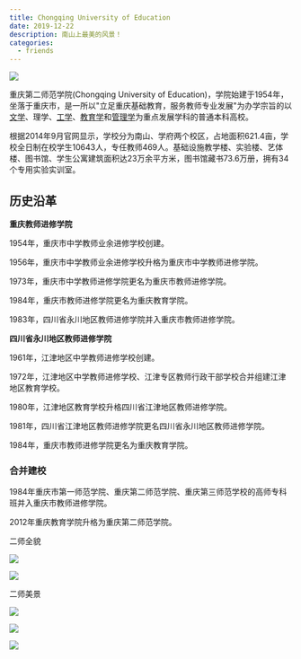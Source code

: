 ```yaml
---
title: Chongqing University of Education
date: 2019-12-22
description: 南山上最美的风景！
categories:
  - friends
---
```


![](https://p1.ssl.qhimg.com/dr/200_200_/t0145954253a9895099.jpg?size=331x342)



重庆第二师范学院(Chongqing University of Education)，学院始建于1954年，坐落于重庆市，是一所以"立足重庆基础教育，服务教师专业发展"为办学宗旨的以[文学](https://baike.so.com/doc/5389292-5625872.html)、理学、[工学](https://baike.so.com/doc/5540372-5756037.html)、[教育学](https://baike.so.com/doc/4704099-4918398.html)和[管理学](https://baike.so.com/doc/1730919-1829995.html)为重点发展学科的普通本科高校。

根据2014年9月官网显示，学校分为南山、学府两个校区，占地面积621.4亩，学校全日制在校学生10643人，专任教师469人。基础设施教学楼、实验楼、艺体楼、图书馆、学生公寓建筑面积达23万余平方米，图书馆藏书73.6万册，拥有34个专用实验实训室。



## **历史沿革**

**重庆教师进修学院**

1954年，重庆市中学教师业余进修学校创建。

1956年，重庆市中学教师业余进修学校升格为重庆市中学教师进修学院。

1973年，重庆市中学教师进修学院更名为重庆市教师进修学院。

1984年，重庆市教师进修学院更名为重庆教育学院。

1983年，四川省永川地区教师进修学院并入重庆市教师进修学院。

**四川省永川地区教师进修学院**

1961年，江津地区中学教师进修学校创建。

1972年，江津地区中学教师进修学校、江津专区教师行政干部学校合并组建江津地区教育学校。

1980年，江津地区教育学校升格四川省江津地区教师进修学院。

1981年，四川省江津地区教师进修学院更名四川省永川地区教师进修学院。

1984年，重庆市教师进修学院更名为重庆教育学院。

###   合并建校

1984年重庆市第一师范学院、重庆第二师范学院、重庆第三师范学校的高师专科班并入重庆市教师进修学院。

2012年重庆教育学院升格为重庆第二师范学院。



二师全貌

![](http://b191.photo.store.qq.com/psb?/V12azc8U0lOh3S/x57wBTn9Tzbj8iBetVRcV.r39v2MioFSRLSwtZerLwM!/m/dL8AAAAAAAAAnull&bo=ggk*BoIJPwYRCT4!&rf=photolist&t=5)

![](http://b193.photo.store.qq.com/psb?/V12azc8U0lOh3S/6Lybg.37zlNn6s2GsK.Uybb5qUxkk1YNqHK7a6sLgrw!/m/dMEAAAAAAAAAnull&bo=2gSWBtoElgYRCT4!&rf=photolist&t=5)

二师美景

![](http://b184.photo.store.qq.com/psb?/V12azc8U0lOh3S/S11TmiUcQ1FnItpL6ZGTEQ63vHetyFQqtK8sb0VKjmA!/m/dLgAAAAAAAAAnull&bo=VQhABkAQMAwRCUk!&rf=photolist&t=5)

![](http://b309.photo.store.qq.com/psb?/V12azc8U0lOh3S/6opNdR1fs9FpcegZr4c5bDYGcRGzuZ8FGRx2hf5FI.A!/b/dDUBAAAAAAAA&bo=OASgBQAAAAARB6k!&rf=viewer_4)

![](http://b319.photo.store.qq.com/psb?/V12azc8U0lOh3S/zDus9z3KvPvumUpEHX6W3sjmqDXCq1aphAtVFOeWiTU!/b/dD8BAAAAAAAA&bo=wAMABQAAAAARB*Y!&rf=viewer_4)

